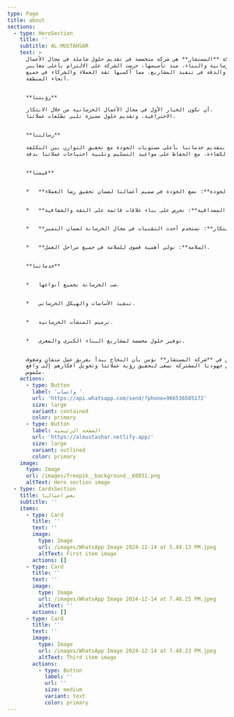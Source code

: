 ```yaml
---
type: Page
title: about
sections:
  - type: HeroSection
    title: ''
    subtitle: AL-MUSTAHSAR
    text: >
      شركة **المستشار** هي شركة متخصصة في تقديم حلول شاملة في مجال الأعمال
      الخرسانية والبناء. منذ تأسيسها، حرصت الشركة على الالتزام بأعلى معايير
      الجودة والدقة في تنفيذ المشاريع، مما أكسبها ثقة العملاء والشركاء في جميع
      أنحاء المنطقة.


      **رؤيتنا**

      أن نكون الخيار الأول في مجال الأعمال الخرسانية من خلال الابتكار،
      الاحترافية، وتقديم حلول مميزة تلبي تطلعات عملائنا.


      **رسالتنا**

      نلتزم بتقديم خدماتنا بأعلى مستويات الجودة مع تحقيق التوازن بين التكلفة
      والكفاءة، مع الحفاظ على مواعيد التسليم وتلبية احتياجات عملائنا بدقة.


      **قيمنا**


      *   **الجودة**: نضع الجودة في صميم أعمالنا لضمان تحقيق رضا العملاء.


      *   **المصداقية**: نحرص على بناء علاقات قائمة على الثقة والشفافية.


      *   **الابتكار**: نستخدم أحدث التقنيات في مجال الخرسانة لضمان التميز.


      *   **السلامة**: نولي أهمية قصوى للسلامة في جميع مراحل العمل.


      **خدماتنا**


      *   صب الخرسانة بجميع أنواعها.


      *   تنفيذ الأساسات والهيكل الخرساني.


      *   ترميم المنشآت الخرسانية.


      *   توفير حلول مخصصة لمشاريع البناء الكبرى والصغرى.


      نحن في **شركة المستشار** نؤمن بأن النجاح يبدأ بفريق عمل متفانٍ وشغوف،
      وبفضل جهودنا المشتركة نسعى لتحقيق رؤية عملائنا وتحويل أفكارهم إلى واقع
      ملموس.
    actions:
      - type: Button
        label: 'واتساب '
        url: 'https://api.whatsapp.com/send/?phone=966536585172'
        size: large
        variant: contained
        color: primary
      - type: Button
        label: الصفحه الرئيسيه
        url: 'https://almustashar.netlify.app/'
        size: large
        variant: outlined
        color: primary
    image:
      type: Image
      url: /images/freepik__background__60831.png
      altText: Hero section image
  - type: CardsSection
    title: بعض اعمالنا
    subtitle: ''
    items:
      - type: Card
        title: ''
        text: ''
        image:
          type: Image
          url: /images/WhatsApp Image 2024-12-14 at 5.49.13 PM.jpeg
          altText: First item image
        actions: []
      - type: Card
        title: ''
        text: ''
        image:
          type: Image
          url: /images/WhatsApp Image 2024-12-14 at 7.48.25 PM.jpeg
          altText: ''
        actions: []
      - type: Card
        title: ''
        text: ''
        image:
          type: Image
          url: /images/WhatsApp Image 2024-12-14 at 7.48.23 PM.jpeg
          altText: Third item image
        actions:
          - type: Button
            label: ''
            url: ''
            size: medium
            variant: text
            color: primary
---
```

